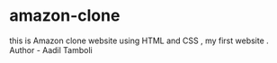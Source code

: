 # amazon-clone
 this is Amazon clone website using HTML and CSS , my first website .
 <br>
Author - Aadil Tamboli

